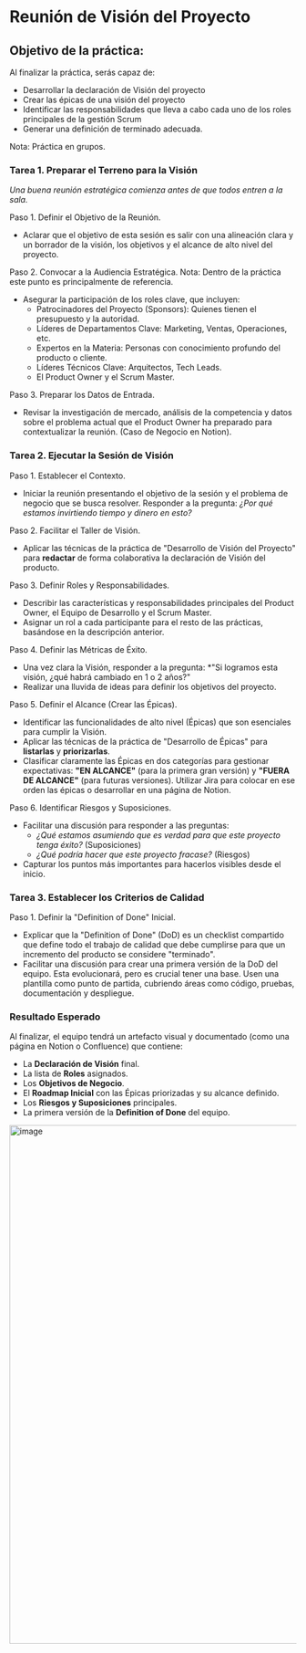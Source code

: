 # Reunión de Visión del Proyecto 

## Objetivo de la práctica:
Al finalizar la práctica, serás capaz de:
- Desarrollar la declaración de Visión del proyecto
- Crear las épicas de una visión del proyecto
- Identificar las responsabilidades que lleva a cabo cada uno de los roles principales de la gestión Scrum
- Generar una definición de terminado adecuada.

Nota: Práctica en grupos.

### Tarea 1. Preparar el Terreno para la Visión
*Una buena reunión estratégica comienza antes de que todos entren a la sala.*

Paso 1. Definir el Objetivo de la Reunión.
- Aclarar que el objetivo de esta sesión es salir con una alineación clara y un borrador de la visión, los objetivos y el alcance de alto nivel del proyecto.

Paso 2. Convocar a la Audiencia Estratégica.
Nota: Dentro de la práctica este punto es principalmente de referencia.
- Asegurar la participación de los roles clave, que incluyen:
    -   Patrocinadores del Proyecto (Sponsors): Quienes tienen el presupuesto y la autoridad.
    -   Líderes de Departamentos Clave: Marketing, Ventas, Operaciones, etc.
    -   Expertos en la Materia: Personas con conocimiento profundo del producto o cliente.
    -   Líderes Técnicos Clave: Arquitectos, Tech Leads.
    -   El Product Owner y el Scrum Master.

Paso 3. Preparar los Datos de Entrada.
- Revisar la investigación de mercado, análisis de la competencia y datos sobre el problema actual que el Product Owner ha preparado para contextualizar la reunión. (Caso de Negocio en Notion).

### Tarea 2. Ejecutar la Sesión de Visión

Paso 1. Establecer el Contexto.
- Iniciar la reunión presentando el objetivo de la sesión y el problema de negocio que se busca resolver. Responder a la pregunta: *¿Por qué estamos invirtiendo tiempo y dinero en esto?*

Paso 2. Facilitar el Taller de Visión.
- Aplicar las técnicas de la práctica de "Desarrollo de Visión del Proyecto" para **redactar** de forma colaborativa la declaración de Visión del producto.

Paso 3. Definir Roles y Responsabilidades.
- Describir las características y responsabilidades principales del Product Owner, el Equipo de Desarrollo y el Scrum Master.
- Asignar un rol a cada participante para el resto de las prácticas, basándose en la descripción anterior.

Paso 4. Definir las Métricas de Éxito.
- Una vez clara la Visión, responder a la pregunta: *"Si logramos esta visión, ¿qué habrá cambiado en 1 o 2 años?"
- Realizar una lluvida de ideas para definir los objetivos del proyecto.

Paso 5. Definir el Alcance (Crear las Épicas).
- Identificar las funcionalidades de alto nivel (Épicas) que son esenciales para cumplir la Visión.
- Aplicar las técnicas de la práctica de "Desarrollo de Épicas" para **listarlas** y **priorizarlas**.
- Clasificar claramente las Épicas en dos categorías para gestionar expectativas: **"EN ALCANCE"** (para la primera gran versión) y **"FUERA DE ALCANCE"** (para futuras versiones). Utilizar Jira para colocar en ese orden las épicas o desarrollar en una página de Notion.

Paso 6. Identificar Riesgos y Suposiciones.
- Facilitar una discusión para responder a las preguntas:
    - *¿Qué estamos asumiendo que es verdad para que este proyecto tenga éxito?* (Suposiciones)
    - *¿Qué podría hacer que este proyecto fracase?* (Riesgos)
- Capturar los puntos más importantes para hacerlos visibles desde el inicio.

### Tarea 3. Establecer los Criterios de Calidad

Paso 1. Definir la "Definition of Done" Inicial.
- Explicar que la "Definition of Done" (DoD) es un checklist compartido que define todo el trabajo de calidad que debe cumplirse para que un incremento del producto se considere "terminado".
- Facilitar una discusión para crear una primera versión de la DoD del equipo. Esta evolucionará, pero es crucial tener una base. Usen una plantilla como punto de partida, cubriendo áreas como código, pruebas, documentación y despliegue.

### Resultado Esperado
Al finalizar, el equipo tendrá un artefacto visual y documentado (como una página en Notion o Confluence) que contiene:
-   La **Declaración de Visión** final.
-   La lista de **Roles** asignados.
-   Los **Objetivos de Negocio**.
-   El **Roadmap Inicial** con las Épicas priorizadas y su alcance definido.
-   Los **Riesgos y Suposiciones** principales.
-   La primera versión de la **Definition of Done** del equipo.

<img width="620" height="909" alt="image" src="https://github.com/user-attachments/assets/99de4142-3b16-4fee-afe6-d9ec3267d27e" />
